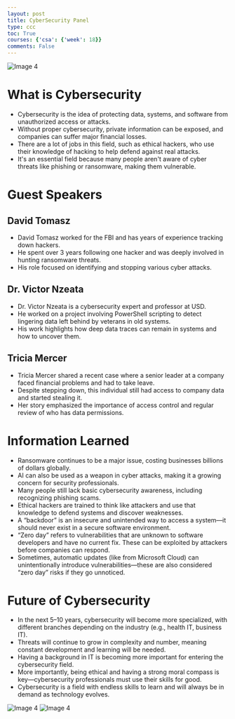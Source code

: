 ```yaml
---
layout: post
title: CyberSecurity Panel
type: ccc
toc: True
courses: {'csa': {'week': 18}}
comments: False
---
```


<img src="https://th35py27.github.io/CSA/images/IMG_8568.png" alt="Image 4">

# What is Cybersecurity
- Cybersecurity is the idea of protecting data, systems, and software from unauthorized access or attacks.
- Without proper cybersecurity, private information can be exposed, and companies can suffer major financial losses.
- There are a lot of jobs in this field, such as ethical hackers, who use their knowledge of hacking to help defend against real attacks.
- It's an essential field because many people aren't aware of cyber threats like phishing or ransomware, making them vulnerable.

# Guest Speakers

## David Tomasz
- David Tomasz worked for the FBI and has years of experience tracking down hackers.
- He spent over 3 years following one hacker and was deeply involved in hunting ransomware threats.
- His role focused on identifying and stopping various cyber attacks.

## Dr. Victor Nzeata
- Dr. Victor Nzeata is a cybersecurity expert and professor at USD.
- He worked on a project involving PowerShell scripting to detect lingering data left behind by veterans in old systems.
- His work highlights how deep data traces can remain in systems and how to uncover them.

## Tricia Mercer
- Tricia Mercer shared a recent case where a senior leader at a company faced financial problems and had to take leave.
- Despite stepping down, this individual still had access to company data and started stealing it.
- Her story emphasized the importance of access control and regular review of who has data permissions.

# Information Learned
- Ransomware continues to be a major issue, costing businesses billions of dollars globally.
- AI can also be used as a weapon in cyber attacks, making it a growing concern for security professionals.
- Many people still lack basic cybersecurity awareness, including recognizing phishing scams.
- Ethical hackers are trained to think like attackers and use that knowledge to defend systems and discover weaknesses.
- A “backdoor” is an insecure and unintended way to access a system—it should never exist in a secure software environment.
- “Zero day” refers to vulnerabilities that are unknown to software developers and have no current fix. These can be exploited by attackers before companies can respond.
- Sometimes, automatic updates (like from Microsoft Cloud) can unintentionally introduce vulnerabilities—these are also considered “zero day” risks if they go unnoticed.

# Future of Cybersecurity
- In the next 5–10 years, cybersecurity will become more specialized, with different branches depending on the industry (e.g., health IT, business IT).
- Threats will continue to grow in complexity and number, meaning constant development and learning will be needed.
- Having a background in IT is becoming more important for entering the cybersecurity field.
- More importantly, being ethical and having a strong moral compass is key—cybersecurity professionals must use their skills for good.
- Cybersecurity is a field with endless skills to learn and will always be in demand as technology evolves.



<img src="https://th35py27.github.io/CSA/images/IMG_8569.png" alt="Image 4">
<img src="https://th35py27.github.io/CSA/images/IMG_8570.png" alt="Image 4">

